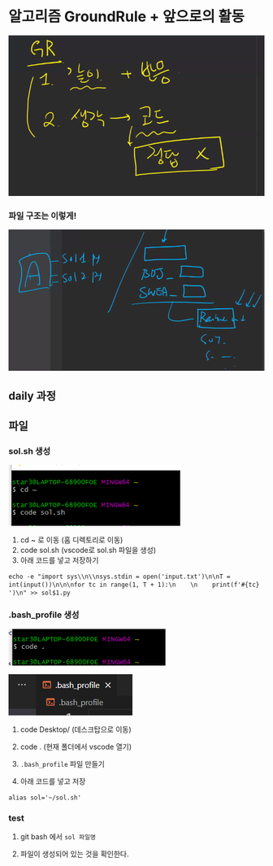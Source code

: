 # 알고리즘 GroundRule + 앞으로의 활동

![image-20220209132918778](%ED%8C%8C%EC%9D%B4%EC%B0%B8%20%EC%84%A4%EC%B9%98.assets/image-20220209132918778.png)



### 파일 구조는 이렇게!

![image-20220209133911412](%ED%8C%8C%EC%9D%B4%EC%B0%B8%20%EC%84%A4%EC%B9%98.assets/image-20220209133911412.png)



## daily 과정





## 파일 

### sol.sh 생성

![image-20220209134836158](%ED%8C%8C%EC%9D%B4%EC%B0%B8%20%EC%84%A4%EC%B9%98.assets/image-20220209134836158.png)

1. cd ~ 로 이동 (홈 디렉토리로 이동)
2. code sol.sh (vscode로 sol.sh 파일을 생성)
3. 아래 코드를 넣고 저장하기

```
echo -e "import sys\\n\\nsys.stdin = open('input.txt')\n\nT = int(input())\n\n\nfor tc in range(1, T + 1):\n    \n    print(f'#{tc} ')\n" >> sol$1.py
```



### .bash_profile 생성

![image-20220209134928597](%ED%8C%8C%EC%9D%B4%EC%B0%B8%20%EC%84%A4%EC%B9%98.assets/image-20220209134928597.png)

![image-20220209134759580](%ED%8C%8C%EC%9D%B4%EC%B0%B8%20%EC%84%A4%EC%B9%98.assets/image-20220209134759580.png)

1. code Desktop/ (데스크탑으로 이동)

2. code . (현재 폴더에서 vscode 열기)
3. `.bash_profile` 파일 만들기
4. 아래 코드를 넣고 저장

```
alias sol='~/sol.sh'
```



### test

1. git bash 에서 `sol 파일명`

2. 파일이 생성되어 있는 것을 확인한다.